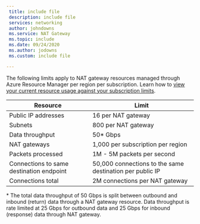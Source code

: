 ```yaml
---
 title: include file
 description: include file
 services: networking
 author: johndowns
 ms.service: NAT Gateway
 ms.topic: include
 ms.date: 09/24/2020
 ms.author: jodowns
 ms.custom: include file

---
```

The following limits apply to NAT gateway resources managed through Azure Resource Manager per region per subscription. Learn how to [view your current resource usage against your subscription limits](../articles/networking/check-usage-against-limits.md).


| Resource            | Limit              |
|---------------------|--------------------|
| Public IP addresses | 16 per NAT gateway |
| Subnets             | 800 per NAT gateway |
| Data throughput     | 50* Gbps |
| NAT gateways        | 1,000 per subscription per region |
| Packets processed   | 1M - 5M packets per second |
| Connections to same destination endpoint | 50,000 connections to the same destination per public IP |
| Connections total | 2M connections per NAT gateway |

\* The total data throughput of 50 Gbps is split between outbound and inbound (return) data through a NAT gateway resource. Data throughput is rate limited at 25 Gbps for outbound data and 25 Gbps for inbound (response) data through NAT gateway.
